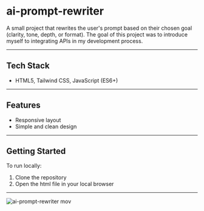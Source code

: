 # ai-prompt-rewriter

A small project that rewrites the user's prompt based on their chosen goal (clarity, tone, depth, or format). The goal of this project was to introduce myself to integrating APIs in my development process.

---

## Tech Stack

- HTML5, Tailwind CSS, JavaScript (ES6+)

---

## Features

- Responsive layout
- Simple and clean design 

---

## Getting Started

To run locally:
1. Clone the repository
2. Open the html file in your local browser

---
![ai-prompt-rewriter mov](https://github.com/user-attachments/assets/be97e484-2703-4fa0-8d5e-2f0ad23e2774)
